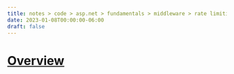 ```yaml
---
title: notes > code > asp.net > fundamentals > middleware > rate limiting middleware
date: 2023-01-08T00:00:00-06:00
draft: false
---
```


# [Overview](https://learn.microsoft.com/en-us/aspnet/core/performance/rate-limit?view=aspnetcore-7.0)
